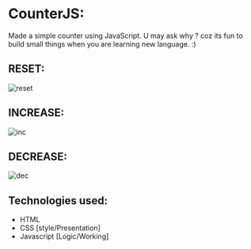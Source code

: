 # CounterJS:
Made a simple counter using JavaScript. U may ask why ? coz its fun to build small things when you are learning new language. :)

## RESET:
![reset](https://user-images.githubusercontent.com/53462213/126434778-8d657b96-73a2-4dc7-a1df-59112a1dbb3f.jpg)

## INCREASE:
![inc](https://user-images.githubusercontent.com/53462213/126434792-d8c3cbda-ad53-4fe6-8de8-a0ba747bea61.jpg)


## DECREASE:
![dec](https://user-images.githubusercontent.com/53462213/126434834-4f689f13-0bf7-4acb-a40c-4e469bba81ca.jpg)

## Technologies used: 
- HTML
- CSS [style/Presentation]
- Javascript [Logic/Working]
